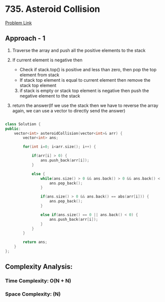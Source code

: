 # 735. Asteroid Collision

[Problem Link](https://leetcode.com/problems/asteroid-collision/)

## Approach - 1

1. Traverse the array and push all the positive elements to the stack
2. If current element is negative then

   - Check if stack.top() is positive and less than zero, then pop the top element from stack
   - If stack top element is equal to current element then remove the stack top element

   3. if stack is empty or stack top element is negative then push the negative element to the stack

3. return the answer(If we use the stack then we have to reverse the array again, we can use a vector to directly send the answer)

```c++

class Solution {
public:
    vector<int> asteroidCollision(vector<int>& arr) {
        vector<int> ans;

        for(int i=0; i<arr.size(); i++) {

            if(arr[i] > 0) {
                ans.push_back(arr[i]);
            }

            else {
                while(ans.size() > 0 && ans.back() > 0 && ans.back() < abs(arr[i])) {
                    ans.pop_back();
                }

                if(ans.size() > 0 && ans.back() == abs(arr[i])) {
                    ans.pop_back();
                }

                else if(ans.size() == 0 || ans.back() < 0) {
                    ans.push_back(arr[i]);
                }
            }
        }

        return ans;
    }
};

```

## Complexity Analysis:

### Time Complexity: O(N + N)

### Space Complexity: (N)
